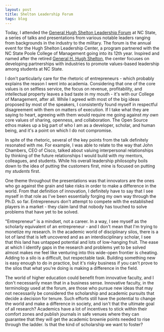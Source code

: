 ```yaml
---
layout: post
title: Shelton Leadership Forum
tags: blog
---
```

Today, I attended the <a href="http://www.ncsu.edu/extension/sheltonleadership/shelton-forum/current-forum.php">General Hugh Shelton Leadership Forum</a> at NC State, a series of talks and presentations from various notable leaders ranging from backgrounds in the industry to the military. The forum is the annual event for the Hugh Shelton Leadership Center, a program partnered with the NC State Poole College of Management going into its 12th year. Inspired and named after the retired <a href="https://en.wikipedia.org/wiki/Hugh_Shelton">General H. Hugh Shelton</a>, the center focuses on developing partnerships with industries to promote values-based leadership among students at NC State. 

I don't particularly care for the rhetoric of entrepreneurs - which probably explains the reason I went into academia. Considering that one of the core values is on selfless service, the focus on revenue, profitability, and intellectual property leaves a bad taste in my mouth - it's with our College of Management, after all. While I agreed with most of the big ideas proposed by most of the speakers, I consistently found myself in respectful disagreement with them on matters of execution. If I take what they are saying to heart, agreeing with them would require me going against <em>my own</em> core values of sharing, openness, and collaboration. The Open Source ethos makes up a big part of who I am as a developer, scholar, and human being, and it's a point on which I do not compromise.

In spite of the rhetoric, several of the key points from the talk definitely resonated with me. For example, I was able to relate to the way that John Chambers, CEO of Cisco, talked about valuing interpersonal relationships by thinking of the future relationships I would build with my mentors, colleagues, and students. While his overall leadership philosophy boils down to the idea of putting the customers first, mine is focused on putting my <em>students</em> first.

One theme throughout the presentations was that innovators are the ones who go against the grain and take risks in order to make a difference in the world. From that definition of innovation, I definitely have to say that I see myself in that role as I've been essentially forging my own way through the Ph.D. so far. Entrepreneurs don't attempt to compete with the established players in a market - they claim land that nobody has touched to solve problems that have yet to be solved.

"Entrepreneur" is a mindset, not a career. In a way, I see myself as the scholarly equivalent of an entrepreneur - and I don't mean that I'm trying to monetize my research. In the academic world of disciplinary silos, there is a lot of land that is left uncovered and as an interdisciplinary scholar, I see that this land has untapped potential and lots of low-hanging fruit. The ease at which I identify gaps in the research and problems yet to be solved almost makes me feel like venturing into this wide-open frontier is cheating. Adding to a silo is a difficult, but respectable task. Building something new is easy enough to do in practice, but it's risky business if you can't prove to the silos that what you're doing is making a difference in the field.

The world of higher education could benefit from innovative faculty, and I don't necessarily mean that in a business sense. Innovative faculty, in the terminology used at the forum, are those who pursue new ideas that may not necessarily be considered the scholarship and academic pursuits that decide a decision for tenure. Such efforts still have the potential to change the world and make a difference in society, and isn't that the ultimate goal of all research? Academics have a lot of incentives to stick within their comfort zones and publish journals in safe venues where they can guarantee that they will get the academic brownie points needed to rise through the ladder. Is that the kind of scholarship we want to foster?
